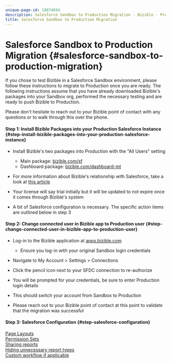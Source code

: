 ```yaml
---
unique-page-id: 18874694
description: Salesforce Sandbox to Production Migration - Bizible - Product Documentation
title: Salesforce Sandbox to Production Migration
---
```


# Salesforce Sandbox to Production Migration {#salesforce-sandbox-to-production-migration}

If you chose to test Bizible in a Salesforce Sandbox environment, please follow these instructions to migrate to Production once you are ready. The following instructions assume that you have already downloaded Bizible's packages into your Sandbox org, performed the necessary testing and are ready to push Bizible to Production.  
  
Please don't hesitate to reach out to your Bizible point of contact with any questions or to walk through this over the phone.

#### Step 1: Install Bizible Packages into your Production Salesforce Instance {#step-install-bizible-packages-into-your-production-salesforce-instance}

* Install Bizible's two packages into Production with the "All Users" setting

    * Main package: [bizible.com/sf](http://bizible.com/sf)
    * Dashboard package: [bizible.com/dashboard-mt](http://bizible.com/dashboard-mt)

* For more information about Bizible's relationship with Salesforce, take a look at [this article](http://docs.marketo.com/x/MAEgAQ)
* Your license will say trial initially but it will be updated to not expire once it comes through Bizible's system
* A bit of Salesforce configuration is necessary. The specific action items are outlined below in step 3

#### Step 2: Change connected user in Bizible app to Production user {#step-change-connected-user-in-bizible-app-to-production-user}

* Log-in to the Bizible application at [apps.bizible.com](http://apps.bizible.com)

    * Ensure you log-in with your original Sandbox login credentials

* Navigate to My Account > Settings > Connections
* Click the pencil icon next to your SFDC connection to re-authorize
* You will be prompted for your credentials, be sure to enter Production login details
* This should switch your account from Sandbox to Production
* Please reach out to your Bizible point of contact at this point to validate that the migration was successful

#### Step 3: Salesforce Configuration {#step-salesforce-configuration}

[Page Layouts](http://docs.marketo.com/x/rwEgAQ)   
[Permission Sets](http://docs.marketo.com/x/pQEgAQ)  
[Sharing reports](http://help.salesforce.com/articleView?id=analytics_share_folder.htm&type=0)   
[Hiding unnecessary report types](http://docs.marketo.com/x/oQEgAQ)   
[Custom workflow if applicable](http://docs.marketo.com/x/qQEgAQ)

